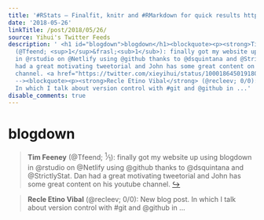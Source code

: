 ```yaml
---
title: '#RStats — Finalfit, knitr and #RMarkdown for quick results https://t.co/TPgMaPDKaZ'
date: '2018-05-26'
linkTitle: /post/2018/05/26/
source: Yihui's Twitter Feeds
description: ' <h1 id="blogdown">blogdown</h1><blockquote><p><strong>Tim Feeney</strong>
  (@Tfeend; <sup>1</sup>&frasl;<sub>1</sub>): finally got my website up using blogdown
  in @rstudio on @Netlify using @github thanks to @dsquintana and @StrictlyStat. Dan
  had a great motivating tweetorial and John has some great content on his youtube
  channel. <a href="https://twitter.com/xieyihui/status/1000186450191806464" target="_blank">&#8618;</a></p></blockquote><!--
  --><blockquote><p><strong>Recle Etino Vibal</strong> (@recleev; 0/0): New blog post.
  In which I talk about version control with #git and @github in ...'
disable_comments: true
---
```

 <h1 id="blogdown">blogdown</h1><blockquote><p><strong>Tim Feeney</strong> (@Tfeend; <sup>1</sup>&frasl;<sub>1</sub>): finally got my website up using blogdown in @rstudio on @Netlify using @github thanks to @dsquintana and @StrictlyStat. Dan had a great motivating tweetorial and John has some great content on his youtube channel. <a href="https://twitter.com/xieyihui/status/1000186450191806464" target="_blank">&#8618;</a></p></blockquote><!-- --><blockquote><p><strong>Recle Etino Vibal</strong> (@recleev; 0/0): New blog post. In which I talk about version control with #git and @github in ...